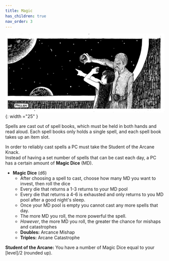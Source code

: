 ```yaml
---
title: Magic
has_children: true
nav_order: 3
---
```


![](/img/Apprentice.jpg){: width ="25" }






Spells are cast out of spell books, which must be held in both hands and read aloud. Each spell books only holds a single spell, and each spell book takes up an item slot.

In order to reliably cast spells a PC must take the Student of the Arcane Knack. 
<br>
Instead of having a set number of spells that can be cast each day, a PC has a certain amount of **Magic Dice** (MD).

- **Magic Dice** (d6)
  - After choosing a spell to cast, choose how many MD you want to invest, then roll the dice
  - Every die that returns a 1-3 returns to your MD pool
  - Every die that returns a 4-6 is exhausted and only returns to you MD pool after a good night's sleep.
  - Once your MD pool is empty you cannot cast any more spells that day.
  - The more MD you roll, the more powerful the spell.
  - *However*, the more MD you roll, the greater the chance for mishaps and catastrophes
  - **Doubles:** Arcance Mishap
  - **Triples:** Arcane Catastrophe

**Student of the Arcane:** You have a number of Magic Dice equal to your [level]/2 (rounded up). 




